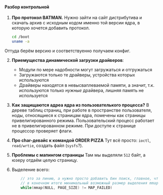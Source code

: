 #### Разбор контрольной

1. **Про протокол BATMAN.** Нужно зайти на сайт дистрибутива и скачать архив с исходным кодом именно той версии ядра, в которую хочется добавить протокол.
    ```bash
    cd /boot
    uname -a
    ```
Оттуда берём версию и соответствуенно получаем конфиг.

2. **Приемущества динамической загрузки драйверов**:
    - Модули по мере надобности могут загружаться и отгружаться
    - Загружаются только те драйверы, устройства которых используются
    - Драйверы находятся в невысваплеваемой памяти, а значит, т.к. используются только *нужные* драйвера, лишняя память не используется

3. **Как защищаются адреа ядра из пользователького процесса?** В дереве таблиц страниц, при работе в пространстве пользователя, ноды, относящиеся к страницам ядра, помечены как страницы привелигированного режима. Пользовательский процесс работает не в привелигированном режиме. При доступе к странице процессор проверяет флаги.

4. **Про char-девайс к командой ORDER PIZZA** Тут всё просто: `ioctl`, `read/wrtie`, создать файл (`sysfs`?).

5. **Проблемы с мапингом страницы** Там мы выделяли `512` байт, а юзеру отдаём целую страницу.

6. Выделение всего: 
    ```c
        // это за линию, а нужно просто добавить бин поиск, главное, чтобы
        // в конечном итоге минимальный возможный размер выделения mmap был PAGE_SIZE
        while(mmap(NULL, PAGE_SIZE) != MAP_FAILED)
    ```